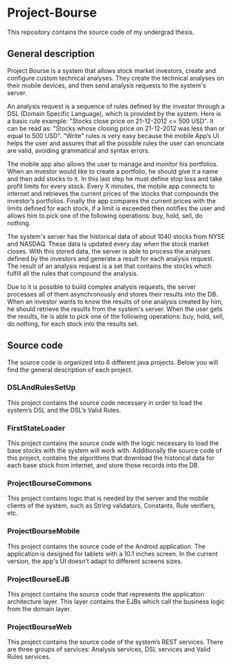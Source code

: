 # Project-Bourse

This repository contains the source code of my undergrad thesis.

## General description

Project Bourse is a system that allows stock market investors, create and configure custom technical analyses. They create the technical analyses on their mobile devices, and then send analysis requests to the system's server.

An analysis request is a sequence of rules defined by the investor through a DSL (Domain Specific Language), which is provided by the system. Here is a basic rule example: "Stocks close price on 21-12-2012 <= 500 USD". It can be read as: "Stocks whose closing price on 21-12-2012 was less than or equal to 500 USD". "Write" rules is very easy because the mobile App’s UI helps the user and assures that all the possible rules the user can enunciate are valid, avoiding grammatical and syntax errors.

The mobile app also allows the user to manage and monitor his portfolios. When an investor would like to create a portfolio, he should give it a name and then add stocks to it. In this last step he must define stop loss and take profit limits for every stock. Every X minutes, the mobile app connects to internet and retrieves the current prices of the stocks that compounds the investor’s portfolios. Finally the app compares the current prices with the limits defined for each stock, if a limit is exceeded then notifies the user and allows him to pick one of the following operations: buy, hold, sell, do nothing.

The system's server has the historical data of about 1040 stocks from NYSE and NASDAQ. These data is updated every day when the stock market closes. With this stored data, the server is able to process the analyses defined by the investors and generate a result for each analysis request. The result of an analysis request is a set that contains the stocks which fulfill all the rules that compound the analysis.

Due to it is possible to build complex analysis requests, the server processes all of them asynchronously and stores their results into the DB. When an investor wants to know the results of one analysis created by him, he should retrieve the results from the system's server. When the user gets the results, he is able to pick one of the following operations: buy, hold, sell, do nothing, for each stock into the results set.

## Source code

The source code is organized into 6 different java projects. Below you will find the general description of each project.

### DSLAndRulesSetUp

This project contains the source code necessary in order to load the system’s DSL and the DSL’s Valid Rules.

### FirstStateLoader

This project contains the source code with the logic necessary to load the base stocks with the system will work with. Additionally the source code of this project, contains the algorithms that download the historical data for each base stock from internet, and store those records into the DB.

### ProjectBourseCommons

This project contains logic that is needed by the server and the mobile clients of the system, such as String validators, Constants, Rule verifiers, etc.

### ProjectBourseMobile

This project contains the source code of the Android application. The application is designed for tablets with a 10.1 inches screen. In the current version, the app's UI doesn’t adapt to different screens sizes.

### ProjectBourseEJB

This project contains the source code that represents the application architecture layer. This layer contains the EJBs which call the business logic from the domain layer.

### ProjectBourseWeb

This project contains the source code of the system’s REST services. There are three groups of services: Analysis services, DSL services and Valid Rules services.
